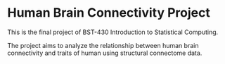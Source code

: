 # Human Brain Connectivity Project
This is the final project of BST-430 Introduction to Statistical Computing.

The project aims to analyze the relationship between human brain connectivity and traits of human using structural connectome data. 
